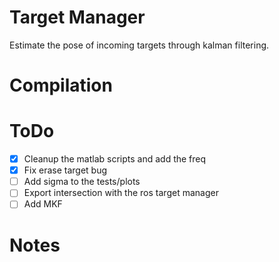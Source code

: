 # Target Manager

Estimate the pose of incoming targets through kalman filtering.

# Compilation

# ToDo

- [x] Cleanup the matlab scripts and add the freq
- [x] Fix erase target bug
- [ ] Add sigma to the tests/plots
- [ ] Export intersection with the ros target manager
- [ ] Add MKF

# Notes
